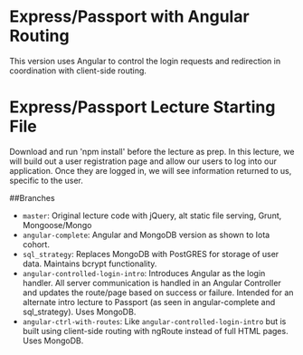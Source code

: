 # Express/Passport with Angular Routing
This version uses Angular to control the login requests and redirection in coordination with client-side routing.

# Express/Passport Lecture Starting File
Download and run 'npm install' before the lecture as prep. In this lecture, we will build out a user registration page and allow our users to log into our application. Once they are logged in, we will see information returned to us, specific to the user.

##Branches
* `master`: Original lecture code with jQuery, alt static file serving, Grunt, Mongoose/Mongo
* `angular-complete`: Angular and MongoDB version as shown to Iota cohort.
* `sql_strategy`: Replaces MongoDB with PostGRES for storage of user data. Maintains bcrypt functionality.
* `angular-controlled-login-intro`: Introduces Angular as the login handler. All server communication is handled in an Angular Controller and updates the route/page based on success or failure. Intended for an alternate intro lecture to Passport (as seen in angular-complete and sql_strategy). Uses MongoDB.
* `angular-ctrl-with-routes`: Like `angular-controlled-login-intro` but is built using client-side routing with ngRoute instead of full HTML pages. Uses MongoDB.

